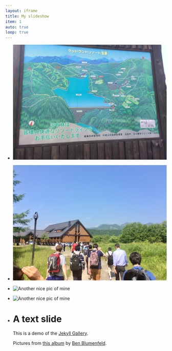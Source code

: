```yaml
---
layout: iframe
title: My slideshow
item: 1
auto: true
loop: true
---
```


* ![A nice pic of mine](my-pics1/japan/japan01-1.jpg)
* ![Another nice pic of mine](my-pics1/japan/japan02.jpg)
* ![Another nice pic of mine](my-pics1/pic3.jpg)
* ![Another nice pic of mine](my-pics1/pic4.jpg)
* # A text slide
  This is a demo of the [Jekyll Gallery](http://lexoyo.me/jekyll-slideshow/).
  
  Pictures from [this album](https://unsplash.com/collections/curated/93) by [Ben Blumenfeld](http://designerfund.com).


 
